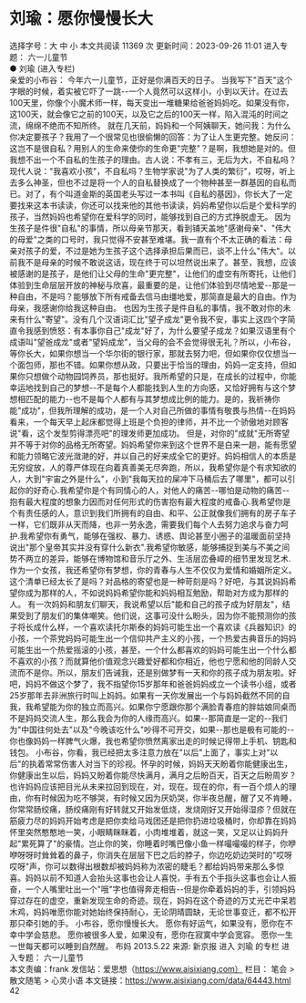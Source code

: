 # 刘瑜：愿你慢慢长大

选择字号：大 中 小   本文共阅读 11369 次 更新时间：2023-09-26 11:01
进入专题： 六一儿童节  
● 刘瑜 (进入专栏)  
亲爱的小布谷：
今年六一儿童节，正好是你满百天的日子。
当我写下"百天"这个字眼的时候，着实被它吓了一跳--一个人竟然可以这样小，小到以天计。在过去100天里，你像个小魔术师一样，每天变出一堆糖果给爸爸妈妈吃。如果没有你，这100天，就会像它之前的100天，以及它之后的100天一样，陷入混沌的时间之流，绵绵不绝而不知所终。
就在几天前，妈妈和一个阿姨聊天，她问我：为什么你决定要孩子？我用了一个很常见也很偷懒的回答：为了让人生更完整。她反问：这岂不是很自私？用别人的生命来使你的生命更"完整"？是啊，我想她是对的。但我想不出一个不自私的生孩子的理由。古人说：不孝有三，无后为大，不自私吗？现代人说："我喜欢小孩"，不自私吗？生物学家说"为了人类的繁衍"，哎呀，听上去多么神圣，但也不过是将一个人的自私替换成了一个物种甚至一群基因的自私而已。对了，有个叫道金斯的英国老头写过一本书叫《自私的基因》，你长大了一定要找来这本书读读，你还可以找来他的其他书读读，妈妈希望你以后是个爱科学的孩子，当然妈妈也希望你在爱科学的同时，能够找到自己的方式挣脱虚无。
因为生孩子是件很"自私"的事情，所以母亲节那天，看到铺天盖地"感谢母亲"、"伟大的母爱"之类的口号时，我只觉得不安甚至难堪。我一直有个不太正确的看法：母亲对孩子的爱，不过是她为生孩子这个选择承担后果而已，谈不上什么"伟大"。以前我不是母亲的时候不敢说这话，现在终于可以坦然说出来了。甚至，我想，应该被感谢的是孩子，是他们让父母的生命"更完整"，让他们的虚空有所寄托，让他们体验到生命层层开放的神秘与欣喜，最重要的是，让他们体验到尽情地爱--那是一种自由，不是吗？能够放下所有戒备去信马由缰地爱，那简直是最大的自由。作为母亲，我感谢你给我这种自由。
也因为生孩子是件自私的事情，我不敢对你的未来有什么"寄望"。没有几个汉语词汇比"望子成龙"更令我不安，事实上这四个字简直令我感到愤怒：有本事你自己"成龙"好了，为什么要望子成龙？如果汉语里有个成语叫"望爸成龙"或者"望妈成龙"，当父母的会不会觉得很无礼？所以，小布谷，等你长大，如果你想当一个华尔街的银行家，那就去努力吧，但如果你仅仅想当一个面包师，那也不错。如果你想从政，只要出于恰当的理由，妈妈一定支持，但如果你只想做个动物园饲养员，那也挺好。我所希望的只是，在成长的过程中，你能幸运地找到自己的梦想--不是每个人都能找到人生的方向感，又恰好拥有与这个梦想相匹配的能力--也不是每个人都有与其梦想成比例的能力。是的，我祈祷你能"成功"，但我所理解的成功，是一个人对自己所做的事情有敬畏与热情--在妈妈看来，一个每天早上起床都觉得上班是个负担的律师，并不比一个骄傲地对顾客说"看，这个发型剪得漂亮吧"的理发师更加成功。
但是，对你的"成就"无所寄望并不等于对你的品格无所寄望。妈妈希望你来到这个世界不是白来一趟，能有愿望和能力领略它波光潋滟的好，并以自己的好来成全它的更好。妈妈相信人的本质是无穷绽放，人的尊严体现在向着真善美无尽奔跑，所以，我希望你是个有求知欲的人，大到"宇宙之外是什么"，小到"我每天拉的屎冲下马桶后去了哪里"，都可以引起你的好奇心.我希望你是个有同情心的人，对他人的痛苦--哪怕是动物的痛苦--抱有最大程度的想象力因而对任何形式的伤害抱有最大程度的戒备心.我希望你是个有责任感的人，意识到我们所拥有的自由、和平、公正就像我们拥有的房子车子一样，它们既非从天而降，也非一劳永逸，需要我们每个人去努力追求与奋力呵护.我希望你有勇气，能够在强权、暴力、诱惑、舆论甚至小圈子的温暖面前坚持说出"那个皇帝其实并没有穿什么新衣".我希望你敏感，能够捕捉到美与不美之间势不两立的差异，能够在博物馆和音乐厅之外、生活层峦叠嶂的细节里发现艺术.作为一个女孩，我还希望你有梦想，你的青春与人生不仅仅为爱情和婚姻所定义。这个清单已经太长了是吗？对品格的寄望也是一种苛刻是吗？好吧，与其说妈妈希望你成为那样的人，不如说妈妈希望你能和妈妈相互勉励，帮助对方成为那样的人。
有一次妈妈和朋友们聊天，我说希望以后"能和自己的孩子成为好朋友"，结果受到了朋友们的集体嘲笑。他们说，这事可没什么盼头，因为你不能预测你的孩子将长成什么样，一个喜欢读托尔斯泰的妈妈可能生出一个喜欢读《兵器知识》的小孩，一个茶党妈妈可能生出一个信仰共产主义的小孩，一个热爱古典音乐的妈妈可能生出一个热爱摇滚的小孩，甚至，一个什么都喜欢的妈妈可能生出一个什么都不喜欢的小孩？而就算他价值观念兴趣爱好都和你相近，他也宁愿和他的同龄人交流而不是你。所以，朋友们告诫我，还是别做梦有一天和你的孩子成为朋友啦。好吧，妈妈不做这个梦了，我不指望你15岁那年和爸爸妈妈成立一个读书小组，或者25岁那年去非洲旅行时叫上妈妈。如果有一天你发展出一个与妈妈截然不同的自我，我希望能为你的独立而高兴。如果你宁愿跟你那个满脸青春痘的胖姑娘同桌而不是妈妈交流人生，那么我会为你的人缘而高兴。如果--那简直是一定的--我们为"中国往何处去"以及"今晚该吃什么"吵得不可开交，如果--那也是极有可能的--你也像妈妈一样脾气火爆，我也希望你愤然离家出走的时候记得带上手机、钥匙和钱包。
小布谷，你看，我已经把太多注意力放在"以后"上面了，事实上对"以后"的执着常常伤害人对当下的珍视。怀孕的时候，妈妈天天盼着你能健康出生，你健康出生以后，妈妈又盼着你能尽快满月，满月之后盼百天，百天之后盼周岁？也许妈妈应该把目光从未来拉回到现在，对，现在。现在的你，有一百个烦人的理由，你有时候因为吃不够哭，有时候又因为厌奶哭，你半夜总醒，醒了又不肯睡，你常常肠绞痛，肠绞痛刚有好转就又开始发低烧，发烧刚好又开始得湿疹？但就在筋疲力尽的妈妈开始考虑是把你卖给马戏团还是把你扔进垃圾桶时，你却靠在妈妈怀里突然憨憨地一笑，小眼睛眯眯着，小肉堆堆着，就这一笑，又足以让妈妈升起"累死算了"的豪情。岂止你的笑，你睡着时嘴巴像小鱼一样嘬嘬嘬的样子，你咿咿呀呀时耸耸着的鼻子，你消失在层层下巴之后的脖子，你边吃奶边哭时的"哎呀哎呀"声，你可以数得出根数却被妈妈称为浓密的睫毛？都给妈妈带来那么多惊喜。妈妈以前不知道人会抬头这事也会让人喜悦，手有五个手指头这事也会让人振奋，一个人嘴里吐出一个"哦"字也值得奔走相告--但是你牵着妈妈的手，引领妈妈穿过存在的虚空，重新发现生命的奇迹。现在，妈妈在这个奇迹的万丈光芒中呆若木鸡，妈妈唯愿你能对她始终保持耐心，无论阴晴圆缺，无论世事变迁，都不松开那只牵引她的手。
小布谷，愿你慢慢长大。
愿你有好运气，如果没有，愿你在不幸中学会慈悲。
愿你被很多人爱，如果没有，愿你在寂寞中学会宽容。
愿你一生一世每天都可以睡到自然醒。
布妈
2013.5.22
来源: 新京报
进入 刘瑜 的专栏     进入专题： 六一儿童节  
本文责编：frank
发信站：爱思想（https://www.aisixiang.com）
栏目： 笔会 > 散文随笔 > 心灵小语
本文链接：https://www.aisixiang.com/data/64443.html
42